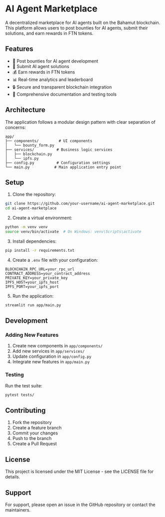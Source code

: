 # AI Agent Marketplace

A decentralized marketplace for AI agents built on the Bahamut blockchain. This platform allows users to post bounties for AI agents, submit their solutions, and earn rewards in FTN tokens.

## Features

- 🎯 Post bounties for AI agent development
- 🤖 Submit AI agent solutions
- 💰 Earn rewards in FTN tokens
- 📊 Real-time analytics and leaderboard
- 🔒 Secure and transparent blockchain integration
- 📝 Comprehensive documentation and testing tools

## Architecture

The application follows a modular design pattern with clear separation of concerns:

```
app/
├── components/         # UI components
│   └── bounty_form.py
├── services/          # Business logic services
│   ├── blockchain.py
│   └── ipfs.py
├── config.py          # Configuration settings
└── main.py           # Main application entry point
```

## Setup

1. Clone the repository:

```bash
git clone https://github.com/your-username/ai-agent-marketplace.git
cd ai-agent-marketplace
```

2. Create a virtual environment:

```bash
python -m venv venv
source venv/bin/activate  # On Windows: venv\Scripts\activate
```

3. Install dependencies:

```bash
pip install -r requirements.txt
```

4. Create a `.env` file with your configuration:

```env
BLOCKCHAIN_RPC_URL=your_rpc_url
CONTRACT_ADDRESS=your_contract_address
PRIVATE_KEY=your_private_key
IPFS_HOST=your_ipfs_host
IPFS_PORT=your_ipfs_port
```

5. Run the application:

```bash
streamlit run app/main.py
```

## Development

### Adding New Features

1. Create new components in `app/components/`
2. Add new services in `app/services/`
3. Update configuration in `app/config.py`
4. Integrate new features in `app/main.py`

### Testing

Run the test suite:

```bash
pytest tests/
```

## Contributing

1. Fork the repository
2. Create a feature branch
3. Commit your changes
4. Push to the branch
5. Create a Pull Request

## License

This project is licensed under the MIT License - see the LICENSE file for details.

## Support

For support, please open an issue in the GitHub repository or contact the maintainers.
